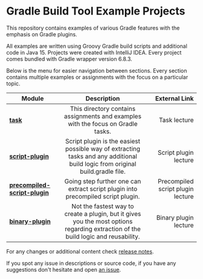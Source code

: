# Gradle Build Tool Example Projects

This repository contains examples of various Gradle features with the emphasis on Gradle plugins. 

All examples are written using Groovy Gradle build scripts and additional code in Java 15. Projects were created with IntelliJ IDEA.
Every project comes bundled with Gradle wrapper version 6.8.3.

Below is the menu for easier navigation between sections. Every section contains multiple examples or assignments with the focus on a particular topic.

|    Module     |  Description  | External Link |
| ------------- |:-------------:| -------------:|
| **[task](task/)** | This directory contains assignments and examples with the focus on Gradle tasks. | Task lecture  |
| **[script-plugin](script-plugin/)** | Script plugin is the easiest possible way of extracting tasks and any additional build logic from original build.gradle file. | Script plugin lecture |
| **[precompiled-script-plugin](precompiled-script-plugin/)**  | Going step further one can extract script plugin into precompiled script plugin. | Precompiled script plugin lecture |
| **[binary-plugin](binary-plugin/)**  | Not the fastest way to create a plugin, but it gives you the most options regarding extraction of the build logic and reusability. | Binary plugin lecture |

For any changes or additional content check [release notes](https://github.com/rivancic/gradle/releases).

If you spot any issue in descriptions or source code, if you have any suggestions don't hesitate and open [an issue](https://github.com/rivancic/gradle/issues/new).
